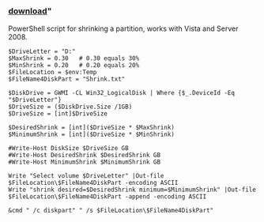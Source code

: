 ﻿---
pid:            1163
parent:         0
children:       
poster:         Paul van Wijck
title:          
date:           2009-06-16 00:51:22
format:         posh
---

# 

### [download](1163.ps1)"

PowerShell script for shrinking a partition, works with Vista and Server 2008.

```posh
$DriveLetter = "D:"
$MaxShrink = 0.30	# 0.30 equals 30%
$MinShrink = 0.20	# 0.20 equals 20%
$FileLocation = $env:Temp
$FileName4DiskPart = "Shrink.txt"

$DiskDrive = GWMI -CL Win32_LogicalDisk | Where {$_.DeviceId -Eq "$DriveLetter"}
$DriveSize = ($DiskDrive.Size /1GB)
$DriveSize = [int]$DriveSize

$DesiredShrink = [int]($DriveSize * $MaxShrink)
$MinimumShrink = [int]($DriveSize * $MinShrink)

#Write-Host DiskSize $DriveSize GB
#Write-Host DesiredShrink $DesiredShrink GB
#Write-Host MinimumShrink $MinimumShrink GB

Write "Select volume $DriveLetter" |Out-file $FileLocation\$FileName4DiskPart -encoding ASCII
Write "shrink desired=$DesiredShrink minimum=$MinimumShrink" |Out-file $FileLocation\$FileName4DiskPart -append -encoding ASCII

&cmd " /c diskpart" " /s $FileLocation\$FileName4DiskPart"
```
